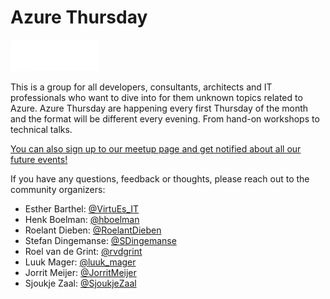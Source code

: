 # Azure Thursday

[![Azure Thursday logo](logo-azure-thursday.png "Azure Thursday website")](https://www.azurethursday.com)

This is a group for all developers, consultants, architects and IT professionals who want to dive into for them unknown topics related to Azure. Azure Thursday are happening every first Thursday of the month and the format will be different every evening. From hand-on workshops to technical talks.

[You can also sign up to our meetup page and get notified about all our future events!](https://www.meetup.com/nl-NL/Azure-Thursdays/)

If you have any questions, feedback or thoughts, please reach out to the community organizers:

* Esther Barthel: [@VirtuEs_IT](https://twitter.com/virtuEs_IT)
* Henk Boelman: [@hboelman](https://twitter.com/hboelman) 
* Roelant Dieben: [@RoelantDieben](https://twitter.com/RoelantDieben)
* Stefan Dingemanse: [@SDingemanse](https://twitter.com/SDingemanse)
* Roel van de Grint: [@rvdgrint](https://twitter.com/rvdgrint)
* Luuk Mager: [@luuk_mager](https://twitter.com/luuk_mager)
* Jorrit Meijer: [@JorritMeijer](https://twitter.com/JorritMeijer)
* Sjoukje Zaal: [@SjoukjeZaal](https://twitter.com/SjoukjeZaal)